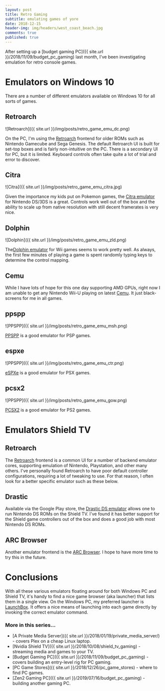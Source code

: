 ```yaml
---
layout: post
title: Retro Gaming
subtitle: emulating games of yore
date: 2018-12-15
header-img: img/headers/west_coast_beach.jpg
comments: true
published: true
---
```


After setting up a [budget gaming PC]({{ site.url }}/2018/11/09/budget_pc_gaming) last month, I've been investigating emulation for retro console games.

# Emulators on Windows 10

There are a number of different emulators available on Windows 10 for all sorts of games.

## Retroarch

![Retroarch]({{ site.url }}/img/posts/retro_game_emu_dc.png)

On the PC, I'm using the [Retroarch](https://www.retroarch.com/) frontend for older ROMs such as Nintendo Gamecube and Sega Genesis.  The default Retroarch UI is built for set-top boxes and is fairly non-intuitive on the PC.  There is a secondary UI for PC, but it is limited.  Keyboard controls often take quite a lot of trial and error to discover.

## Citra

![Citra]({{ site.url }}/img/posts/retro_game_emu_citra.jpg)

Given the importance my kids put on Pokemon games, the [Citra emulator](https://citra-emu.org/) for Nintendo DS/3DS is a great.  Controls work well out of the box and the ability to scale up from native resolution with still decent framerates is very nice.  

## Dolphin

![Dolphin]({{ site.url }}/img/posts/retro_game_emu_zld.png)

The[Dolphin emulator](https://dolphin-emu.org/) for Wii games seems to work pretty well.  As always, the first few minutes of playing a game is spent randomly typing keys to determine the control mapping.   

## Cemu

While I have lots of hope for this one day supporting AMD GPUs, right now I am unable to get any Nintendo Wii-U playing on latest [Cemu](https://dolphin-emu.org/). It just black-screens for me in all games. 

## ppspp 

![PPSPP]({{ site.url }}/img/posts/retro_game_emu_msh.png)

[PPSPP](https://www.ppsspp.org/) is a good emulator for PSP games. 

## espxe

![PPSPP]({{ site.url }}/img/posts/retro_game_emu_ctr.png)

[eSPXe](http://www.epsxe.com/) is a good emulator for PSX games.

## pcsx2

![PPSPP]({{ site.url }}/img/posts/retro_game_emu_gow.png)

[PCSX2](https://pcsx2.net/) is a good emulator for PS2 games.

# Emulators Shield TV

## Retroarch

The [Retroarch](https://www.retroarch.com/) frontend is a common UI for a number of backend emulator cores, supporting emulation of Nintendo, Playstation, and other many others.  I've personally found Retroarch to have poor default controller configurations, requiring a lot of tweaking to use.  For that reason, I often look for a better specific emulator such as these below.

## Drastic

Available via the Google Play store, the [Drastic DS emulator](https://play.google.com/store/apps/details?id=com.dsemu.drastic&hl=en) allows one to run Nintendo DS ROMs on the Shield TV.  I've found it has better support for the Shield game controllers out of the box and does a good job with most Nintendo DS ROMs.

## ARC Browser

Another emulator frontend is the [ARC Browser](https://play.google.com/store/apps/details?id=net.floatingpoint.android.arcturus).  I hope to have more time to try this in the future.

# Conclusions

With all these various emulators floating around for both Windows PC and Shield TV, it's handy to find a nice game browser (aka launcher) that lists them in a single view.  On the Windows PC, my preferred launcher is [LaunchBox](https://www.launchbox-app.com/).  It offers a nice means of launching into each game directly by invoking the correct emulator command. 

### More in this series...
* [A Private Media Server]({{ site.url }}/2018/01/19/private_media_server/) - covers Plex on a cheap Linux laptop.
* [Nvidia Shield TV]({{ site.url }}/2018/10/08/shield_tv_gaming) - streaming media and games to your TV. 
* [Budget Gaming PC]({{ site.url }}/2018/11/09/budget_pc_gaming) - covers building an entry-level rig for PC gaming. 
* [PC Game Stores]({{ site.url }}/2018/12/26/pc_game_stores) - where to find PC games. 
* [Zen2 Gaming PC]({{ site.url }}/2019/07/16/budget_pc_gaming) - building another gaming PC. 
